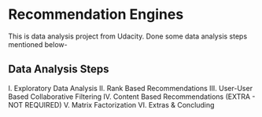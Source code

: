 # Recommendation Engines

This is data analysis project from Udacity. Done some data analysis steps mentioned below-

## Data Analysis Steps

I. Exploratory Data Analysis
II. Rank Based Recommendations
III. User-User Based Collaborative Filtering
IV. Content Based Recommendations (EXTRA - NOT REQUIRED)
V. Matrix Factorization
VI. Extras & Concluding
